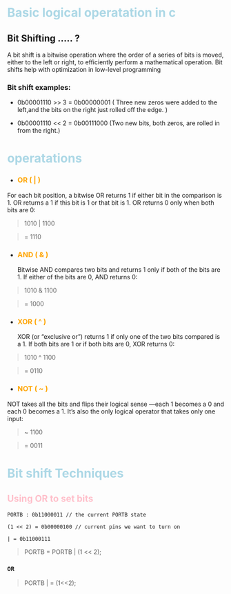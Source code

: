 # <span style="color:lightblue"> Basic logical operatation in c </span> 

## <span style="color:"> Bit Shifting ..... __?__ </span>
 
 A bit shift is a bitwise operation where the order of a series of bits is moved, either to the left or right, to efficiently perform a mathematical operation. Bit shifts help with optimization in low-level programming

 ### Bit shift examples:
 * 0b00001110 >> 3
= 0b00000001 ( Three new zeros were added to the left,and the bits on the right just rolled off the edge. )

*  0b00001110 << 2
= 0b00111000 (Two new bits, both zeros, are rolled in from the right.)

# <span style="color:lightblue"> operatations </span>

 * ###  <span style ="color:orange"> OR ( | ) </span>
  
For each bit position, a bitwise OR returns 1 if
either bit in the comparison is 1. OR returns a 1
if this bit is 1 or that bit is 1. OR returns 0 only
when both bits are 0:

> 1010 | 1100
 
> = 1110


* ### <span style ="color:orange"> AND ( & ) <span>
  
  Bitwise AND compares two bits and returns 1 only
if both of the bits are 1. If either of the bits are
0, AND returns 0:

> 1010
& 1100


>= 1000

* ### <span style ="color:orange"> XOR  ( ^ )<span>
  XOR (or “exclusive or”) returns 1 if only one of the
two bits compared is a 1. If both bits are 1 or if
both bits are 0, XOR returns 0:

>1010
^ 1100

>= 0110
* ### <span style ="color:orange"> NOT  ( ~ ) <span>

NOT takes all the bits and flips their logical sense
—each 1 becomes a 0 and each 0 becomes a 1.
It’s also the only logical operator that takes only
one input:

> ~ 1100

>= 0011

# <span style="color:lightblue"> Bit shift Techniques </span> 

## <span style="color:pink"> Using OR to set bits </span> 

```
PORTB : 0b11000011 // the current PORTB state

(1 << 2) = 0b00000100 // current pins we want to turn on

| = 0b11000111

```
>PORTB = PORTB | (1 << 2);

 ### `OR`
 >PORTB | = (1<<2);

 